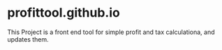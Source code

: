 # profittool.github.io
This Project is a front end tool for simple profit and tax calculationa, and updates them.
